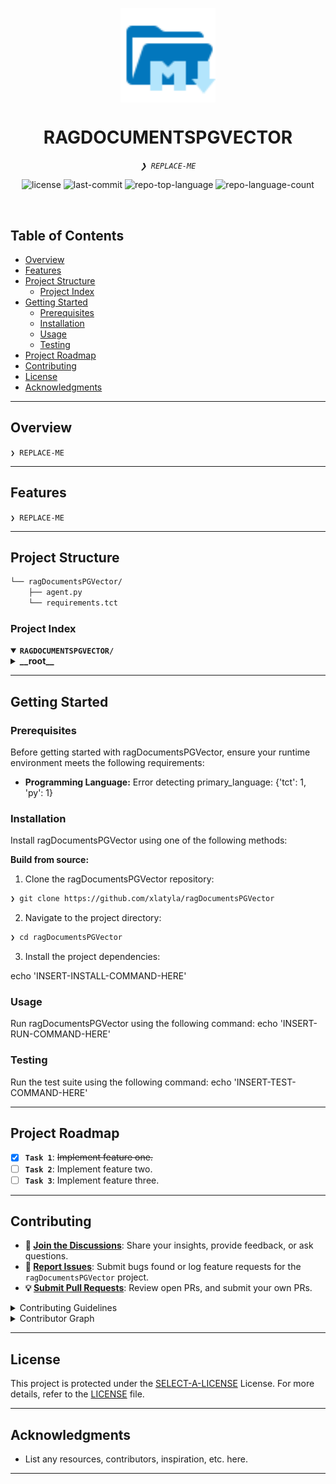 <p align="center">
    <img src="https://raw.githubusercontent.com/PKief/vscode-material-icon-theme/ec559a9f6bfd399b82bb44393651661b08aaf7ba/icons/folder-markdown-open.svg" align="center" width="30%">
</p>
<p align="center"><h1 align="center">RAGDOCUMENTSPGVECTOR</h1></p>
<p align="center">
	<em><code>❯ REPLACE-ME</code></em>
</p>
<p align="center">
	<img src="https://img.shields.io/github/license/xlatyla/ragDocumentsPGVector?style=default&logo=opensourceinitiative&logoColor=white&color=0080ff" alt="license">
	<img src="https://img.shields.io/github/last-commit/xlatyla/ragDocumentsPGVector?style=default&logo=git&logoColor=white&color=0080ff" alt="last-commit">
	<img src="https://img.shields.io/github/languages/top/xlatyla/ragDocumentsPGVector?style=default&color=0080ff" alt="repo-top-language">
	<img src="https://img.shields.io/github/languages/count/xlatyla/ragDocumentsPGVector?style=default&color=0080ff" alt="repo-language-count">
</p>
<p align="center"><!-- default option, no dependency badges. -->
</p>
<p align="center">
	<!-- default option, no dependency badges. -->
</p>
<br>

##  Table of Contents

- [ Overview](#-overview)
- [ Features](#-features)
- [ Project Structure](#-project-structure)
  - [ Project Index](#-project-index)
- [ Getting Started](#-getting-started)
  - [ Prerequisites](#-prerequisites)
  - [ Installation](#-installation)
  - [ Usage](#-usage)
  - [ Testing](#-testing)
- [ Project Roadmap](#-project-roadmap)
- [ Contributing](#-contributing)
- [ License](#-license)
- [ Acknowledgments](#-acknowledgments)

---

##  Overview

<code>❯ REPLACE-ME</code>

---

##  Features

<code>❯ REPLACE-ME</code>

---

##  Project Structure

```sh
└── ragDocumentsPGVector/
    ├── agent.py
    └── requirements.tct
```


###  Project Index
<details open>
	<summary><b><code>RAGDOCUMENTSPGVECTOR/</code></b></summary>
	<details> <!-- __root__ Submodule -->
		<summary><b>__root__</b></summary>
		<blockquote>
			<table>
			<tr>
				<td><b><a href='https://github.com/xlatyla/ragDocumentsPGVector/blob/master/requirements.tct'>requirements.tct</a></b></td>
				<td><code>❯ REPLACE-ME</code></td>
			</tr>
			<tr>
				<td><b><a href='https://github.com/xlatyla/ragDocumentsPGVector/blob/master/agent.py'>agent.py</a></b></td>
				<td><code>❯ REPLACE-ME</code></td>
			</tr>
			</table>
		</blockquote>
	</details>
</details>

---
##  Getting Started

###  Prerequisites

Before getting started with ragDocumentsPGVector, ensure your runtime environment meets the following requirements:

- **Programming Language:** Error detecting primary_language: {'tct': 1, 'py': 1}


###  Installation

Install ragDocumentsPGVector using one of the following methods:

**Build from source:**

1. Clone the ragDocumentsPGVector repository:
```sh
❯ git clone https://github.com/xlatyla/ragDocumentsPGVector
```

2. Navigate to the project directory:
```sh
❯ cd ragDocumentsPGVector
```

3. Install the project dependencies:

echo 'INSERT-INSTALL-COMMAND-HERE'



###  Usage
Run ragDocumentsPGVector using the following command:
echo 'INSERT-RUN-COMMAND-HERE'

###  Testing
Run the test suite using the following command:
echo 'INSERT-TEST-COMMAND-HERE'

---
##  Project Roadmap

- [X] **`Task 1`**: <strike>Implement feature one.</strike>
- [ ] **`Task 2`**: Implement feature two.
- [ ] **`Task 3`**: Implement feature three.

---

##  Contributing

- **💬 [Join the Discussions](https://github.com/xlatyla/ragDocumentsPGVector/discussions)**: Share your insights, provide feedback, or ask questions.
- **🐛 [Report Issues](https://github.com/xlatyla/ragDocumentsPGVector/issues)**: Submit bugs found or log feature requests for the `ragDocumentsPGVector` project.
- **💡 [Submit Pull Requests](https://github.com/xlatyla/ragDocumentsPGVector/blob/main/CONTRIBUTING.md)**: Review open PRs, and submit your own PRs.

<details closed>
<summary>Contributing Guidelines</summary>

1. **Fork the Repository**: Start by forking the project repository to your github account.
2. **Clone Locally**: Clone the forked repository to your local machine using a git client.
   ```sh
   git clone https://github.com/xlatyla/ragDocumentsPGVector
   ```
3. **Create a New Branch**: Always work on a new branch, giving it a descriptive name.
   ```sh
   git checkout -b new-feature-x
   ```
4. **Make Your Changes**: Develop and test your changes locally.
5. **Commit Your Changes**: Commit with a clear message describing your updates.
   ```sh
   git commit -m 'Implemented new feature x.'
   ```
6. **Push to github**: Push the changes to your forked repository.
   ```sh
   git push origin new-feature-x
   ```
7. **Submit a Pull Request**: Create a PR against the original project repository. Clearly describe the changes and their motivations.
8. **Review**: Once your PR is reviewed and approved, it will be merged into the main branch. Congratulations on your contribution!
</details>

<details closed>
<summary>Contributor Graph</summary>
<br>
<p align="left">
   <a href="https://github.com{/xlatyla/ragDocumentsPGVector/}graphs/contributors">
      <img src="https://contrib.rocks/image?repo=xlatyla/ragDocumentsPGVector">
   </a>
</p>
</details>

---

##  License

This project is protected under the [SELECT-A-LICENSE](https://choosealicense.com/licenses) License. For more details, refer to the [LICENSE](https://choosealicense.com/licenses/) file.

---

##  Acknowledgments

- List any resources, contributors, inspiration, etc. here.

---
